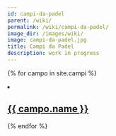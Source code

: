 ```yaml
---
id: campi-da-padel
parent: /wiki/
permalink: /wiki/campi-da-padel/
image_dir: /images/wiki/
image: campi-da-padel.jpg
title: Campi da Padel
description: work in progress
---
```


<p>
  {% for campo in site.campi %}
  <li>
    <h2><a href="{{ campo.url }}">{{ campo.name }}</a></h2>
  </li>
{% endfor %}
</p>